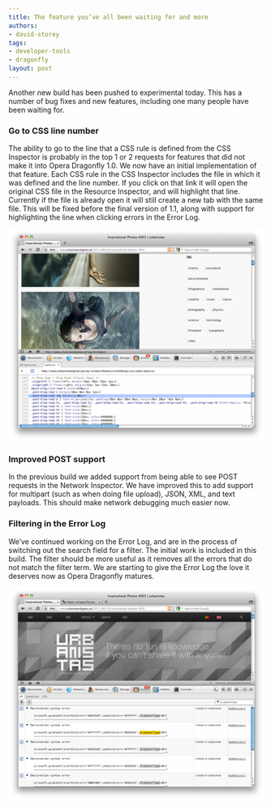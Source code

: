 ```yaml
---
title: The feature you’ve all been waiting for and more
authors:
- david-storey
tags:
- developer-tools
- dragonfly
layout: post
---
```

<p>Another new build has been pushed to experimental today. This has a number of bug fixes and new features, including one many people have been waiting for.</p>

<h3>Go to CSS line number</h3>

<p>The ability to go to the line that a CSS rule is defined from the CSS Inspector is probably in the top 1 or 2 requests for features that did not make it into Opera Dragonfly 1.0. We now have an initial implementation of that feature. Each CSS rule in the CSS Inspector includes the file in which it was defined and the line number. If you click on that link it will open the original CSS file in the Resource Inspector, and will highlight that line. Currently if the file is already open it will still create a new tab with the same file. This will be fixed before the final version of 1.1, along with support for highlighting the line when clicking errors in the Error Log.</p>

<img src="/blog/the-feature-you-ve-all-been-waiting-for-and-more/Screen%20shot%202011-07-01%20at%2018.14.20.png" alt="" />

<h3>Improved POST support</h3>

<p>In the previous build we added support from being able to see POST requests in the Network Inspector. We have improved this to add support for multipart (such as when doing file upload), JSON, XML, and text payloads. This should make network debugging much easier now.</p>

<h3>Filtering in the Error Log</h3>

<p>We’ve continued working on the Error Log, and are in the process of switching out the search field for a filter. The initial work is included in this build. The filter should be more useful as it removes all the errors that do not match the filter term. We are starting to give the Error Log the love it deserves now as Opera Dragonfly matures.</p>

<img src="/blog/the-feature-you-ve-all-been-waiting-for-and-more/Screen%20shot%202011-07-01%20at%2018.32.48.png" alt="" />


